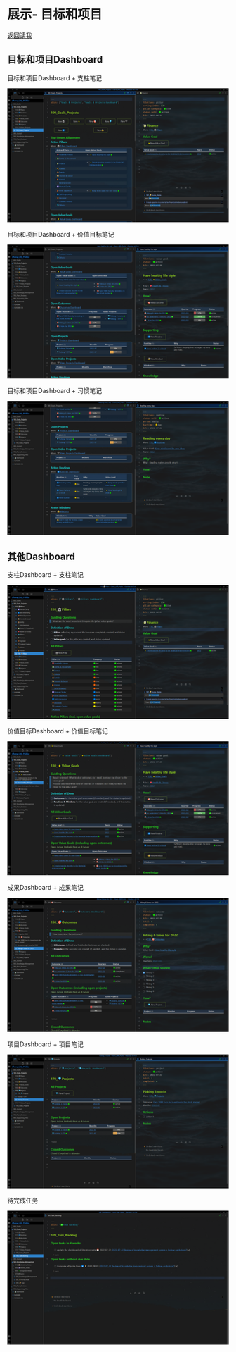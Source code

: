 # 展示- 目标和项目
[返回读我](../../README_CN.md)

## 目标和项目Dashboard

目标和项目Dashboard + 支柱笔记

![image-20220725194141351](images/image-20220725194141351.png)

目标和项目Dashboard + 价值目标笔记

![image-20220725194209639](images/image-20220725194209639.png)

目标和项目Dashboard + 习惯笔记

![image-20220725194243198](images/image-20220725194243198.png)

## 其他Dashboard

支柱Dashboard + 支柱笔记

![image-20220725194412377](images/image-20220725194412377.png)

价值目标Dashboard + 价值目标笔记

![image-20220725194506935](images/image-20220725194506935.png)

成果Dashboard + 成果笔记

![image-20220725194634816](images/image-20220725194634816.png)

项目Dashboard + 项目笔记

![image-20220725194827190](images/image-20220725194827190.png)

待完成任务

![image-20220725203054128](images/image-20220725203054128.png)
